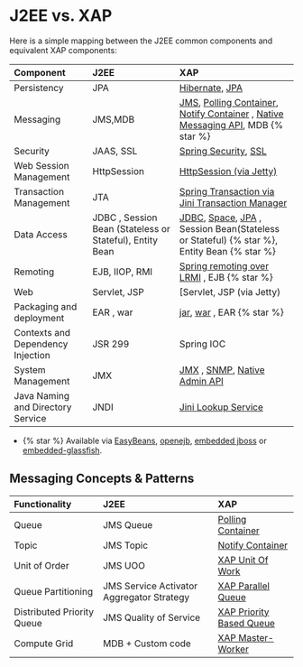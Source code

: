# J2EE vs. XAP

Here is a simple mapping between the J2EE common components and equivalent XAP components:

|Component|J2EE|XAP|
|:--------|:---|:--|
|Persistency|JPA|[Hibernate]({%latestjavaurl%}/hibernate-space-persistency.html), [JPA]({%latestjavaurl%}/jpa-api.html)|
|Messaging|JMS,MDB|[JMS]({%latestjavaurl%}/jms-api-support.html), [Polling Container]({%latestjavaurl%}/polling-container.html), [Notify Container]({%latestjavaurl%}/notify-container.html) , [Native Messaging API]({%latestjavaurl%}/session-based-messaging-api.html), MDB {% star %} |
|Security|JAAS, SSL|[Spring Security]({%latestjavaurl%}/spring-security-bridge.html), [SSL]({%latestjavaurl%}/securing-the-transport-layer-(using-ssl).html)|
|Web Session Management|HttpSession|[HttpSession (via Jetty)]({%latestjavaurl%}/http-session-management.html)|
|Transaction Management|JTA|[Spring Transaction via Jini Transaction Manager]({%latestjavaurl%}/transaction-management.html)|
|Data Access|JDBC , Session Bean (Stateless or Stateful), Entity Bean|[JDBC]({%latestjavaurl%}/jdbc-driver.html), [Space]({%latestjavaurl%}/the-gigaspace-interface.html), [JPA]({%latestjavaurl%}/jpa-api.html) , Session Bean(Stateless or Stateful) {% star %}, Entity Bean {% star %}|
|Remoting|EJB, IIOP, RMI|[Spring remoting over LRMI]({%latestjavaurl%}/executor-based-remoting.html) , EJB {% star %}|
|Web|Servlet, JSP |[Servlet, JSP (via Jetty)| [Web PU](%currentjavaurl%}/web-processing-unit-container.html)|
|Packaging and deployment|EAR , war|[jar]({%latestjavaurl%}/the-processing-unit-structure-and-configuration.html), [war]({%latestjavaurl%}/web-processing-unit-container.html) , EAR {% star %}|
|Contexts and Dependency Injection|JSR 299|Spring IOC|
|System Management|JMX|[JMX]({%latestjavaurl%}/snmp-connectivity-via-alert-logging-gateway.html) , [SNMP]({%latestjavaurl%}/snmp-connectivity-via-alert-logging-gateway.html), [Native Admin API]({%latestjavaurl%}/administration-and-monitoring-api.html)|
|Java Naming and Directory Service|JNDI|[Jini Lookup Service](./about-jini.html)|

-  {% star %} Available via [EasyBeans](http://www.easybeans.net/xwiki/bin/view/Main/WebHome), [openejb](http://openejb.apache.org), [embedded jboss](http://docs.jboss.org/ejb3/embedded/embedded.html) or [embedded-glassfish](http://embedded-glassfish.java.net).

## Messaging Concepts & Patterns

|Functionality|J2EE|XAP|
|:------------|:---|:--|
|Queue|JMS Queue|[Polling Container]({%latestjavaurl%}/polling-container.html)|
|Topic|JMS Topic|[Notify Container]({%latestjavaurl%}/notify-container.html)|
|Unit of Order|JMS UOO|[XAP Unit Of Work](/sbp/unit-of-work.html)|
|Queue Partitioning|JMS Service Activator Aggregator Strategy|[XAP Parallel Queue](/sbp/parallel-queue-pattern.html)|
|Distributed Priority Queue|JMS Quality of Service|[XAP Priority Based Queue](/sbp/priority-based-queue.html)|
|Compute Grid|MDB + Custom code|[XAP Master-Worker](/sbp/master-worker-pattern.html)|
